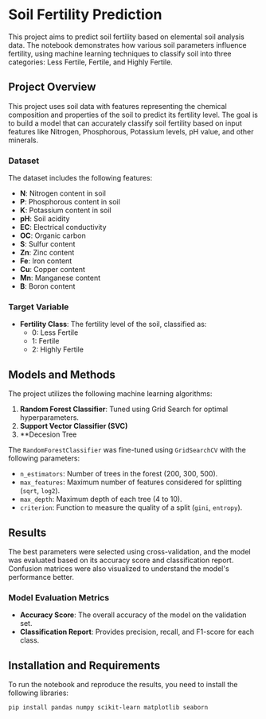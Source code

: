 # Soil Fertility Prediction

This project aims to predict soil fertility based on elemental soil analysis data. The notebook demonstrates how various soil parameters influence fertility, using machine learning techniques to classify soil into three categories: Less Fertile, Fertile, and Highly Fertile.

## Project Overview

This project uses soil data with features representing the chemical composition and properties of the soil to predict its fertility level. The goal is to build a model that can accurately classify soil fertility based on input features like Nitrogen, Phosphorous, Potassium levels, pH value, and other minerals.

### Dataset

The dataset includes the following features:

- **N**: Nitrogen content in soil
- **P**: Phosphorous content in soil
- **K**: Potassium content in soil
- **pH**: Soil acidity
- **EC**: Electrical conductivity
- **OC**: Organic carbon
- **S**: Sulfur content
- **Zn**: Zinc content
- **Fe**: Iron content
- **Cu**: Copper content
- **Mn**: Manganese content
- **B**: Boron content

### Target Variable

- **Fertility Class**: The fertility level of the soil, classified as:
  - 0: Less Fertile
  - 1: Fertile
  - 2: Highly Fertile

## Models and Methods

The project utilizes the following machine learning algorithms:

1. **Random Forest Classifier**: Tuned using Grid Search for optimal hyperparameters.
2. **Support Vector Classifier (SVC)**
3. **Decesion Tree

The `RandomForestClassifier` was fine-tuned using `GridSearchCV` with the following parameters:
- `n_estimators`: Number of trees in the forest (200, 300, 500).
- `max_features`: Maximum number of features considered for splitting (`sqrt`, `log2`).
- `max_depth`: Maximum depth of each tree (4 to 10).
- `criterion`: Function to measure the quality of a split (`gini`, `entropy`).

## Results

The best parameters were selected using cross-validation, and the model was evaluated based on its accuracy score and classification report. Confusion matrices were also visualized to understand the model's performance better.

### Model Evaluation Metrics

- **Accuracy Score**: The overall accuracy of the model on the validation set.
- **Classification Report**: Provides precision, recall, and F1-score for each class.

## Installation and Requirements

To run the notebook and reproduce the results, you need to install the following libraries:

```bash
pip install pandas numpy scikit-learn matplotlib seaborn
